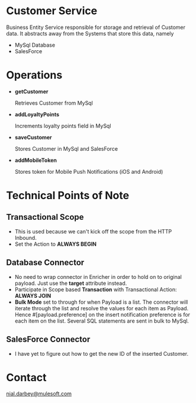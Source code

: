 # Customer Service

Business Entity Service responsible for storage and retrieval of Customer data. It abstracts away from the Systems that store this data, namely
* MySql Database
* SalesForce

# Operations
* **getCustomer**
  
  Retrieves Customer from MySql
* **addLoyaltyPoints**
  
  Increments loyalty points field in MySql
* **saveCustomer**
  
  Stores Customer in MySql and SalesForce
* **addMobileToken**
  
  Stores token for Mobile Push Notifications (iOS and Android)

# Technical Points of Note
## Transactional Scope
* This is used because we can't kick off the scope from the HTTP Inbound.
* Set the Action to **ALWAYS BEGIN**

## Database Connector
* No need to wrap connector in Enricher in order to hold on to original payload. Just use the **target** attribute instead.
* Participate in Scope based **Transaction** with Transactional Action: **ALWAYS JOIN**
* **Bulk Mode** set to through for when Payload is a list. The connector will iterate through the list and resolve the values for each item as Payload. Hence #[payload.preference] on the insert notification preference is for each item on the list. Several SQL statements are sent in bulk to MySql.

## SalesForce Connector
* I have yet to figure out how to get the new ID of the inserted Customer.

# Contact
nial.darbey@mulesoft.com
